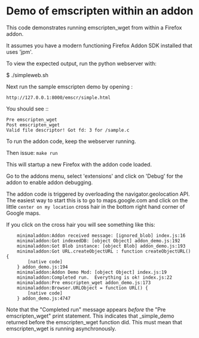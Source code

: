 # Demo of emscripten within an addon


This code demonstrates running emscripten_wget from within a Firefox
addon.

It assumes you have a modern functioning Firefox Addon SDK installed
that uses 'jpm'.

To view the expected output, run the python webserver with:

$ ./simpleweb.sh

Next run the sample emscripten demo by opening :

    http://127.0.0.1:8000/emscr/simple.html

You should see ::

```
Pre emscripten_wget
Post emscripten_wget
Valid file descriptor! Got fd: 3 for /sample.c
```


To run the addon code, keep the webserver running.

Then issue:   `make run`

This will startup a new Firefox with the addon code loaded.

Go to the addons menu, select 'extensions' and click on 'Debug' for
the addon to enable addon debugging. 

The addon code is triggered by overloading the navigator.geolocation
API.  The easiest way to start this is to go to maps.google.com and
click on the little `center on my location` cross hair in the bottom
right hand corner of Google maps.

If you click on the cross hair you will see something like this: 

```
    minimaladdon:Addon received message: [ignored_blob] index.js:16
    minimaladdon:Got indexedDB: [object Object] addon_demo.js:192
    minimaladdon:Got Blob instance: [object Blob] addon_demo.js:193
    minimaladdon:Got URL.createObjectURL : function createObjectURL()
{
        [native code]
    } addon_demo.js:194
    minimaladdon:Addon Demo Mod: [object Object] index.js:19
    minimaladdon:Completed run.  Everything is ok! index.js:22
    minimaladdon:Pre emscripten_wget addon_demo.js:173
    minimaladdon:Browser.URLObject = function URL() {
        [native code]
    } addon_demo.js:4747 
```

Note that the "Completed run" message appears *before* the "Pre
emscripten_wget" print statement.  This indicates that _simple_demo
returned before the emscripten_wget function did.  This must mean that
emscripten_wget is running asynchronously.
